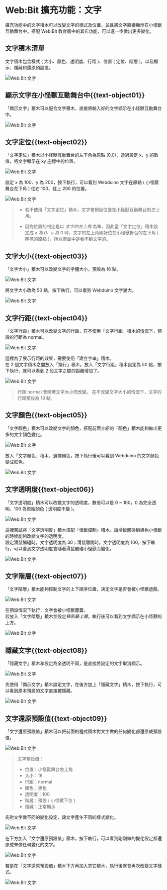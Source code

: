 # Web:Bit 擴充功能：文字

擴充功能中的文字積木可以改變文字的樣式及位置，並且將文字直接顯示在小怪獸互動舞台中。搭配 Web:Bit 教育版中的其它功能，可以進一步做出更多變化。

## 文字積木清單

文字積木包含樣式 ( 大小、顏色、透明度、行距 )、位置 ( 定位、階層 )，以及顯示、隱藏和還原預設值。

![Web:Bit 文字](../../../../media/zh-tw/education/extension/text-object-01.jpg)

## 顯示文字在小怪獸互動舞台中{{text-object01}}

「顯示文字」積木可以配合文字積木，直接將輸入好的文字顯示在小怪獸互動舞台中。

![Web:Bit 文字](../../../../media/zh-tw/education/extension/text-object-02.jpg)
 
## 文字定位{{text-object02}}

「文字定位」積木以小怪獸互動舞台的左下角為原點 (0,0)，透過設定 x、y 的數值，將文字顯示在 xy 座標中的位置。

![Web:Bit 文字](../../../../media/zh-tw/education/extension/text-object-03.jpg)

設定 x 為 100、y 為 200，按下執行，可以看到 Webduino 文字在原點 ( 小怪獸舞台左下角 ) 往右 100、往上 200 的位置。

![Web:Bit 文字](../../../../media/zh-tw/education/extension/text-object-04.jpg)

> - 若不使用「文字定位」積木，文字會預設位置在小怪獸互動舞台的*左上角*。
>
> - 因為位置的判定是以 *文字的左上角* 為準，因此當「文字定位」積木設定成 *x 為 0、y 為 0* 時，文字的左上角剛好位在小怪獸舞台的左下角 ( 座標的原點 )，所以畫面中是看不到文字的。

## 文字大小{{text-object03}}

「文字大小」積木可以改變文字的字體大小，預設為 16 點。

![Web:Bit 文字](../../../../media/zh-tw/education/extension/text-object-05.jpg)

將文字大小改為 50 點，按下執行，可以看到 Webduino 文字變大。

![Web:Bit 文字](../../../../media/zh-tw/education/extension/text-object-06.jpg)

## 文字行距{{text-object04}}

「文字行距」積木可以改變文字的行距，在不使用「文字行距」積木的情況下，預設的行距為 normal。

![Web:Bit 文字](../../../../media/zh-tw/education/extension/text-object-07.jpg)

這裡為了展示行距的效果，需要使用「建立字串」積木。  
在 2 個文字積木之間放入「換行」積木。放入「文字行距」積木設定為 50 點，按下執行，就可以看到 2 段文字之間的距離增加了。

![Web:Bit 文字](../../../../media/zh-tw/education/extension/text-object-08.jpg)

> 行距 normal 會隨著文字大小而改變。
在不改變文字大小的情況下，文字的行距預設為 18 點。

## 文字顏色{{text-object05}}

「文字顏色」積木可以改變文字的顏色，搭配前面介紹的「顏色」積木能夠做出更多的文字顏色變化。

![Web:Bit 文字](../../../../media/zh-tw/education/extension/text-object-09.jpg)

放入「文字顏色」積木，選擇顏色，按下執行後可以看到 Webduino 的文字顏色變成紅色。

![Web:Bit 文字](../../../../media/zh-tw/education/extension/text-object-10.jpg)

## 文字透明度{{text-object06}}

「文字透明度」積木可以改變文字的透明度，數值可以是 0 ~ 100，0 為完全透明、100 為原始顏色 ( 透明度不變 )。

![Web:Bit 文字](../../../../media/zh-tw/education/extension/text-object-11.jpg)

這裡嘗試將「文字透明度」積木搭配「怪獸控制」積木，讓滑鼠觸碰到綠色小怪獸的時候能夠改變文字的透明度。  
設定滑鼠觸碰時，文字透明度為 30；滑鼠離開時，文字透明度為 100。按下執行，可以看到文字透明度會隨著滑鼠觸碰小怪獸而變化。

![Web:Bit 文字](../../../../media/zh-tw/education/extension/text-object-12.gif)

## 文字階層{{text-object07}}

「文字階層」積木能夠控制文字的上下順序位置，決定文字是否會被小怪獸遮蔽。

![Web:Bit 文字](../../../../media/zh-tw/education/extension/text-object-13.jpg)

在預設情況下執行，文字會被小怪獸覆蓋。  
若放入「文字階層」積木並設定*移到最上層*，執行後可以看到文字顯示在小怪獸的上方。

![Web:Bit 文字](../../../../media/zh-tw/education/extension/text-object-14.jpg)

## 隱藏文字{{text-object08}}

「隱藏文字」積木和設定為全透明不同，是直接將設定的文字取消顯示。

![Web:Bit 文字](../../../../media/zh-tw/education/extension/text-object-15.jpg)

先使用「顯示文字」積木設定文字，在後方加上「隱藏文字」積木，按下執行，可以看到原本預設的文字直接被隱藏。

![Web:Bit 文字](../../../../media/zh-tw/education/extension/text-object-16.jpg)

## 文字還原預設值{{text-object09}}

「文字還原預設值」積木可以把前面的程式積木對文字做的任何變化都還原成預設值，

![Web:Bit 文字](../../../../media/zh-tw/education/extension/text-object-17.jpg)

> 文字預設值：
> - 位置：小怪獸舞台左上角
> - 大小：16
> - 行距：normal
> - 顏色：黑色
> - 透明度：100
> - 階層：預設 ( 小怪獸下方 )
> - 隱藏：正常顯示

先對文字做不同的變化設定，讓文字產生不同的樣式變化。

![Web:Bit 文字](../../../../media/zh-tw/education/extension/text-object-18.jpg)

在下方加入「文字還原預設值」積木，按下執行，可以看到剛剛做的變化設定都還原成未做任何變化的文字。

![Web:Bit 文字](../../../../media/zh-tw/education/extension/text-object-19.jpg)

若是在「文字還原預設值」積木下方再加入其它積木，執行後就會再次改變文字樣式。

![Web:Bit 文字](../../../../media/zh-tw/education/extension/text-object-20.jpg)
